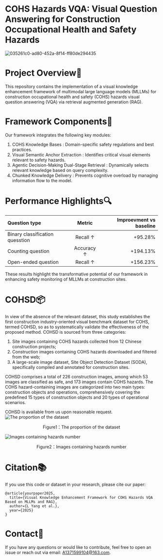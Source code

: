 # COHS Hazards VQA: Visual Question Answering for Construction Occupational Health and Safety Hazards
![035261c0-ad80-452a-8f14-ff80de294435](https://github.com/user-attachments/assets/04a74a44-9541-4488-9c85-1ba5d5973549)
# Project Overview📌
This repository contains the implementation of a visual knowledge enhancement framework of multimodal large language models (MLLMs) for construction occupational health and safety (COHS) hazards  visual question answering (VQA)  via retrieval augmented generation (RAG).

# Framework Components🚀
Our framework integrates the following key modules:
1) COHS Knowledge Bases : Domain-specific safety regulations and best practices.
2) Visual Semantic Anchor Extraction : Identifies critical visual elements relevant to safety hazards.
3) Agentic Decision-Making Dual-Stage Retrieval : Dynamically selects relevant knowledge based on query complexity.
4) Chunked Knowledge Delivery : Prevents cognitive overload by managing information flow to the model.
# Performance Highlights🔍
| Question type | Metric | Improevment vs baseline |
| :--- | :---: | ---: |
| Binary classification quesstion | Recall ↑ | +95.28% |
| Counting question | Accuracy ↑ | +194.13% |
| Open-ended question | Recall ↑ | +156.23% |

These results highlight the transformative potential of our framework in enhancing safety monitoring of MLLMs at construction sites.

# COHSD📦
In view of the absence of the relevant dataset, this study establishes the first construction industry-oriented visual benchmark dataset for COHS, termed COHSD, so as to systematically validate the effectiveness of the proposed method. COHSD is sourced from three categories: 
1) Site images containing COHS hazards collected from 12 Chinese construction projects;
2) Construction images containing COHS hazards downloaded and filtered from the web;
3)  A large-scale image dataset, Site Object Detection Dataset (SODA), specifically compiled and annotated for construction sites.

COHSD comprises a total of 226 construction images, among which 53 images are classified as safe, and 173 images contain COHS hazards. The COHS hazard-containing images are categorized into two main types: construction objects and operations, comprehensively covering the predefined 15 types of construction objects and 20 types of operational scenarios. 

COHSD is available from us upon reasonable request.
![The proportion of the dataset](https://github.com/user-attachments/assets/9883994d-f4d8-4643-a98b-e3f1558034a6)

<div align="center">Figure1：The proportion of the dataset</div>

![Images containing hazards number](https://github.com/user-attachments/assets/d7a06a8b-82b0-4c47-9148-9e41a7389639)

<div align="center">Figure2：Images containing hazards number</div>

# Citation📚
If you use this code or dataset in your research, please cite our paper:
```
@article{yourpaper2025,
  title={Visual Knowledge Enhancement Framework for COHS Hazards VQA Based on MLLMs and RAG},
  author={L Yang et al.},
  year={2025}
}
```

# Contact🤝
If you have any questions or would like to contribute, feel free to open an issue or reach out via email: A1371599104@163.com.
